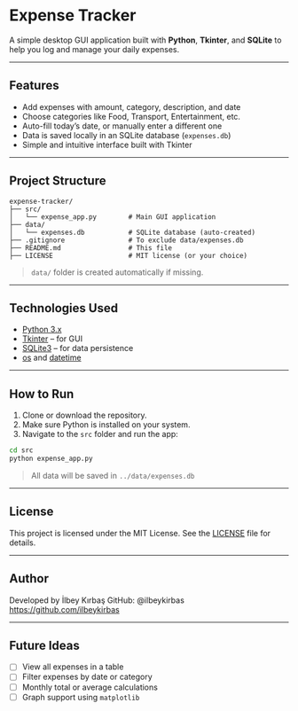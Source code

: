 # Expense Tracker

A simple desktop GUI application built with **Python**, **Tkinter**, and **SQLite** to help you log and manage your daily expenses.

---

## Features

- Add expenses with amount, category, description, and date
- Choose categories like Food, Transport, Entertainment, etc.
- Auto-fill today’s date, or manually enter a different one
- Data is saved locally in an SQLite database (`expenses.db`)
- Simple and intuitive interface built with Tkinter

---

## Project Structure

```
expense-tracker/
├── src/
│   └── expense_app.py        # Main GUI application
├── data/
│   └── expenses.db           # SQLite database (auto-created)
├── .gitignore                # To exclude data/expenses.db
├── README.md                 # This file
├── LICENSE                   # MIT license (or your choice)
```

> `data/` folder is created automatically if missing.

---

## Technologies Used

- [Python 3.x](https://www.python.org/)
- [Tkinter](https://docs.python.org/3/library/tkinter.html) – for GUI
- [SQLite3](https://www.sqlite.org/index.html) – for data persistence
- [os](https://docs.python.org/3/library/os.html) and [datetime](https://docs.python.org/3/library/datetime.html)

---

## How to Run

1. Clone or download the repository.
2. Make sure Python is installed on your system.
3. Navigate to the `src` folder and run the app:

```bash
cd src
python expense_app.py
```

> All data will be saved in `../data/expenses.db`

---

## License

This project is licensed under the MIT License. See the [LICENSE](https://github.com/ilbeykirbas/expenses-app/blob/main/LICENSE) file for details.

---

## Author

Developed by İlbey Kırbaş
GitHub: @ilbeykirbas https://github.com/ilbeykirbas

---

## Future Ideas

- [ ] View all expenses in a table
- [ ] Filter expenses by date or category
- [ ] Monthly total or average calculations
- [ ] Graph support using `matplotlib`
